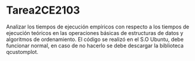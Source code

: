 # Tarea2CE2103
Analizar los tiempos de ejecución empíricos con respecto a los tiempos de ejecución teóricos en las operaciones básicas de estructuras de datos y algoritmos de ordenamiento. El código se realizó en el S.O Ubuntu, debe funcionar normal, en caso de no hacerlo se debe descargar la biblioteca qcustomplot.
